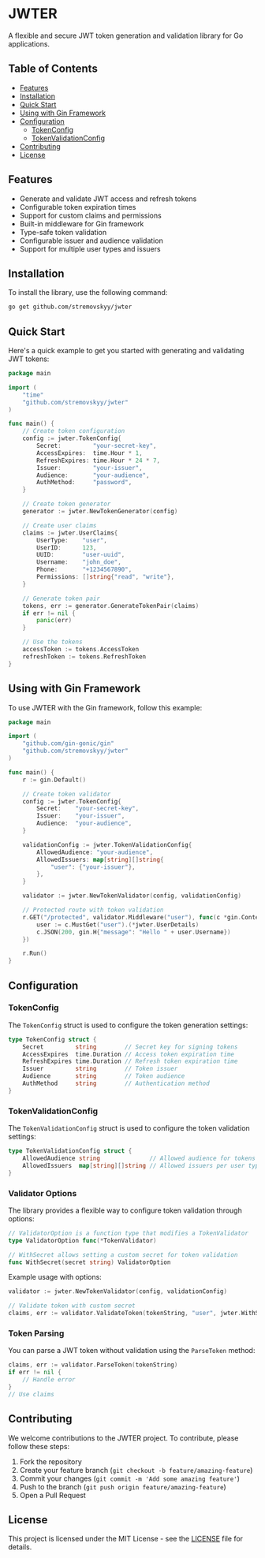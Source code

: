 # JWTER

A flexible and secure JWT token generation and validation library for Go applications.

## Table of Contents

- [Features](#features)
- [Installation](#installation)
- [Quick Start](#quick-start)
- [Using with Gin Framework](#using-with-gin-framework)
- [Configuration](#configuration)
  - [TokenConfig](#tokenconfig)
  - [TokenValidationConfig](#tokenvalidationconfig)
- [Contributing](#contributing)
- [License](#license)

## Features

- Generate and validate JWT access and refresh tokens
- Configurable token expiration times
- Support for custom claims and permissions
- Built-in middleware for Gin framework
- Type-safe token validation
- Configurable issuer and audience validation
- Support for multiple user types and issuers

## Installation

To install the library, use the following command:

```bash
go get github.com/stremovskyy/jwter
```

## Quick Start

Here's a quick example to get you started with generating and validating JWT tokens:

```go
package main

import (
    "time"
    "github.com/stremovskyy/jwter"
)

func main() {
    // Create token configuration
    config := jwter.TokenConfig{
        Secret:         "your-secret-key",
        AccessExpires:  time.Hour * 1,
        RefreshExpires: time.Hour * 24 * 7,
        Issuer:         "your-issuer",
        Audience:       "your-audience",
        AuthMethod:     "password",
    }

    // Create token generator
    generator := jwter.NewTokenGenerator(config)

    // Create user claims
    claims := jwter.UserClaims{
        UserType:    "user",
        UserID:      123,
        UUID:        "user-uuid",
        Username:    "john_doe",
        Phone:       "+1234567890",
        Permissions: []string{"read", "write"},
    }

    // Generate token pair
    tokens, err := generator.GenerateTokenPair(claims)
    if err != nil {
        panic(err)
    }

    // Use the tokens
    accessToken := tokens.AccessToken
    refreshToken := tokens.RefreshToken
}
```

## Using with Gin Framework

To use JWTER with the Gin framework, follow this example:

```go
package main

import (
    "github.com/gin-gonic/gin"
    "github.com/stremovskyy/jwter"
)

func main() {
    r := gin.Default()

    // Create token validator
    config := jwter.TokenConfig{
        Secret:    "your-secret-key",
        Issuer:    "your-issuer",
        Audience:  "your-audience",
    }

    validationConfig := jwter.TokenValidationConfig{
        AllowedAudience: "your-audience",
        AllowedIssuers: map[string][]string{
            "user": {"your-issuer"},
        },
    }

    validator := jwter.NewTokenValidator(config, validationConfig)

    // Protected route with token validation
    r.GET("/protected", validator.Middleware("user"), func(c *gin.Context) {
        user := c.MustGet("user").(*jwter.UserDetails)
        c.JSON(200, gin.H{"message": "Hello " + user.Username})
    })

    r.Run()
}
```

## Configuration

### TokenConfig

The `TokenConfig` struct is used to configure the token generation settings:

```go
type TokenConfig struct {
    Secret         string        // Secret key for signing tokens
    AccessExpires  time.Duration // Access token expiration time
    RefreshExpires time.Duration // Refresh token expiration time
    Issuer         string        // Token issuer
    Audience       string        // Token audience
    AuthMethod     string        // Authentication method
}
```

### TokenValidationConfig

The `TokenValidationConfig` struct is used to configure the token validation settings:

```go
type TokenValidationConfig struct {
    AllowedAudience string              // Allowed audience for tokens
    AllowedIssuers  map[string][]string // Allowed issuers per user type
}
```

### Validator Options

The library provides a flexible way to configure token validation through options:

```go
// ValidatorOption is a function type that modifies a TokenValidator
type ValidatorOption func(*TokenValidator)

// WithSecret allows setting a custom secret for token validation
func WithSecret(secret string) ValidatorOption
```

Example usage with options:

```go
validator := jwter.NewTokenValidator(config, validationConfig)

// Validate token with custom secret
claims, err := validator.ValidateToken(tokenString, "user", jwter.WithSecret("custom-secret"))
```

### Token Parsing

You can parse a JWT token without validation using the `ParseToken` method:

```go
claims, err := validator.ParseToken(tokenString)
if err != nil {
    // Handle error
}
// Use claims
```

## Contributing

We welcome contributions to the JWTER project. To contribute, please follow these steps:

1. Fork the repository
2. Create your feature branch (`git checkout -b feature/amazing-feature`)
3. Commit your changes (`git commit -m 'Add some amazing feature'`)
4. Push to the branch (`git push origin feature/amazing-feature`)
5. Open a Pull Request

## License

This project is licensed under the MIT License - see the [LICENSE](LICENSE) file for details.
